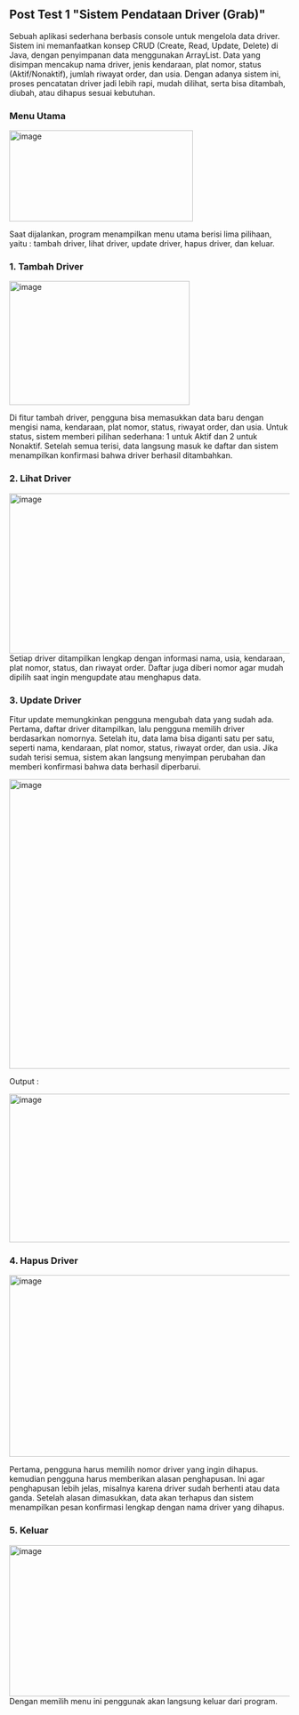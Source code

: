 
## Post Test 1  "Sistem Pendataan Driver (Grab)"
Sebuah aplikasi sederhana berbasis console untuk mengelola data driver. Sistem ini memanfaatkan konsep CRUD (Create, Read, Update, Delete) di Java, dengan penyimpanan data menggunakan ArrayList. Data yang disimpan mencakup nama driver, jenis kendaraan, plat nomor, status (Aktif/Nonaktif), jumlah riwayat order, dan usia. Dengan adanya sistem ini, proses pencatatan driver jadi lebih rapi, mudah dilihat, serta bisa ditambah, diubah, atau dihapus sesuai kebutuhan.

### Menu Utama
<img width="330" height="164" alt="image" src="https://github.com/user-attachments/assets/ec3a760c-c509-4980-b1db-ec7c40c4a363" />

Saat dijalankan, program menampilkan menu utama berisi lima pilihaan, yaitu : tambah driver, lihat driver, update driver, hapus driver, dan keluar.


### 1. Tambah Driver 
<img width="324" height="223" alt="image" src="https://github.com/user-attachments/assets/52f7ae99-7e48-4dd7-9864-1e6154f54e53" />

Di fitur tambah driver, pengguna bisa memasukkan data baru dengan mengisi nama, kendaraan, plat nomor, status, riwayat order, dan usia. Untuk status, sistem memberi pilihan sederhana: 1 untuk Aktif dan 2 untuk Nonaktif. Setelah semua terisi, data langsung masuk ke daftar dan sistem menampilkan konfirmasi bahwa driver berhasil ditambahkan.


### 2. Lihat Driver 
<img width="618" height="288" alt="image" src="https://github.com/user-attachments/assets/7745a794-7cec-43b8-a350-07032901b6ee" />
Setiap driver ditampilkan lengkap dengan informasi nama, usia, kendaraan, plat nomor, status, dan riwayat order. Daftar juga diberi nomor agar mudah dipilih saat ingin mengupdate atau menghapus data.


### 3. Update Driver 

Fitur update memungkinkan pengguna mengubah data yang sudah ada. Pertama, daftar driver ditampilkan, lalu pengguna memilih driver berdasarkan nomornya. Setelah itu, data lama bisa diganti satu per satu, seperti nama, kendaraan, plat nomor, status, riwayat order, dan usia. Jika sudah terisi semua, sistem akan langsung menyimpan perubahan dan memberi konfirmasi bahwa data berhasil diperbarui.

<img width="584" height="521" alt="image" src="https://github.com/user-attachments/assets/b712541c-988c-491e-902d-1664fb2e3385" />

Output :

<img width="587" height="267" alt="image" src="https://github.com/user-attachments/assets/66e125bd-8279-4fa2-b32d-93d3a5b362d1" />

### 4. Hapus Driver 
<img width="585" height="327" alt="image" src="https://github.com/user-attachments/assets/859738d4-9b94-4898-a0bd-b6eeb2dcf6ca" />

Pertama, pengguna harus memilih nomor driver yang ingin dihapus. kemudian pengguna harus memberikan alasan penghapusan. Ini agar penghapusan lebih jelas, misalnya karena driver sudah berhenti atau data ganda. Setelah alasan dimasukkan, data akan terhapus dan sistem menampilkan pesan konfirmasi lengkap dengan nama driver yang dihapus. 

### 5. Keluar
<img width="600" height="272" alt="image" src="https://github.com/user-attachments/assets/8de423e8-4f7c-4ae5-81b3-b4d7fc04f1a1" />
Dengan memilih menu ini penggunak akan langsung keluar dari program.

